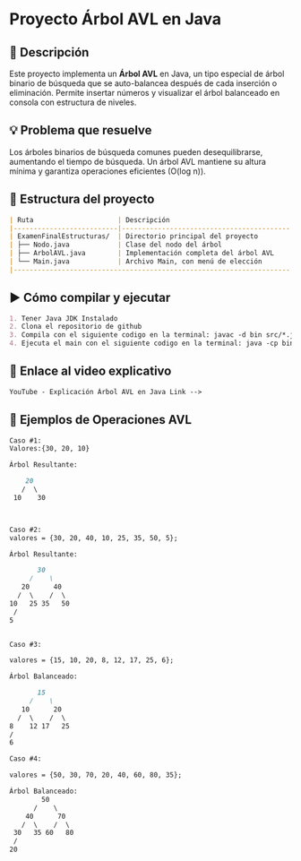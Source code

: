 # Proyecto Árbol AVL en Java

## 📌 Descripción

Este proyecto implementa un **Árbol AVL** en Java, un tipo especial de árbol binario de búsqueda que se auto-balancea después de cada inserción o eliminación. Permite insertar números y visualizar el árbol balanceado en consola con estructura de niveles.

## 💡 Problema que resuelve

Los árboles binarios de búsqueda comunes pueden desequilibrarse, aumentando el tiempo de búsqueda. Un árbol AVL mantiene su altura mínima y garantiza operaciones eficientes (O(log n)).

## 📁 Estructura del proyecto
```markdown
| Ruta                     | Descripción                              |
|--------------------------|------------------------------------------|
| ExamenFinalEstructuras/  | Directorio principal del proyecto        |
| ├── Nodo.java            | Clase del nodo del árbol                 |
| ├── ArbolAVL.java        | Implementación completa del árbol AVL    |
| └── Main.java            | Archivo Main, con menú de elección       |
|---------------------------------------------------------------------|

```
## ▶️ Cómo compilar y ejecutar
```markdown
1. Tener Java JDK Instalado
2. Clona el repositorio de github
3. Compila con el siguiente codigo en la terminal: javac -d bin src/*.java
4. Ejecuta el main con el siguiente codigo en la terminal: java -cp bin Main
```
## 🎥 Enlace al video explicativo
```markdown
YouTube - Explicación Árbol AVL en Java Link --> 
```


## 🌳 Ejemplos de Operaciones AVL
```markdown
Caso #1:
Valores:{30, 20, 10}

Árbol Resultante:

    20
   /  \
 10    30



Caso #2:
valores = {30, 20, 40, 10, 25, 35, 50, 5};

Árbol Resultante:

       30
     /    \
   20      40
  /  \    /  \
10   25 35   50
 /
5


Caso #3:

valores = {15, 10, 20, 8, 12, 17, 25, 6};

Árbol Balanceado:

       15
     /    \
   10      20
  /  \    /  \
8    12 17   25
/
6

Caso #4:

valores = {50, 30, 70, 20, 40, 60, 80, 35};

Árbol Balanceado:
        50
      /    \
    40      70
   /  \    /  \
 30   35 60   80
 /
20

